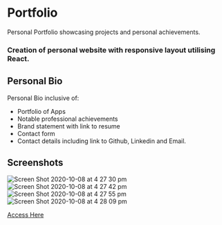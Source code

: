 # Portfolio
Personal Portfolio showcasing projects and personal achievements.
### Creation of personal website with responsive layout utilising React.

## Personal Bio
Personal Bio inclusive of:
* Portfolio of Apps
* Notable professional achievements
* Brand statement with link to resume
* Contact form
* Contact details including link to Github, Linkedin and Email.

## Screenshots 
![Screen Shot 2020-10-08 at 4 27 30 pm](https://user-images.githubusercontent.com/65838273/95418762-eb6bac00-0983-11eb-98e8-8627b314c455.png)
![Screen Shot 2020-10-08 at 4 27 42 pm](https://user-images.githubusercontent.com/65838273/95418765-ed356f80-0983-11eb-9a73-a2ab3d564609.png)
![Screen Shot 2020-10-08 at 4 27 55 pm](https://user-images.githubusercontent.com/65838273/95418767-ee669c80-0983-11eb-8a0e-ab4740f600ae.png)
![Screen Shot 2020-10-08 at 4 28 09 pm](https://user-images.githubusercontent.com/65838273/95418770-ef97c980-0983-11eb-8b2a-6fca18af7361.png)

<a href="">Access Here</a>
